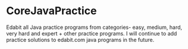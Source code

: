 # CoreJavaPractice
Edabit all Java practice programs from categories- easy, medium, hard, very hard and expert + other practice programs.
I will continue to add practice solutions to edabit.com java programs in the future.
